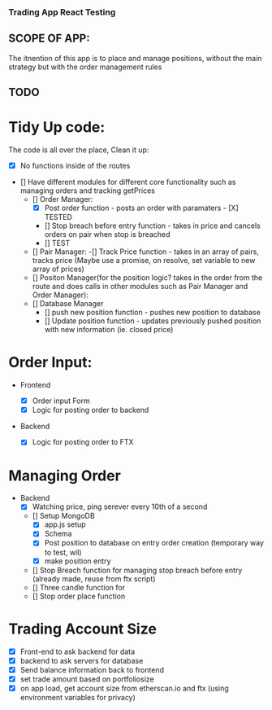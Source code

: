 ### Trading App React Testing

## SCOPE OF APP:

The itnention of this app is to place and manage positions, without the main strategy but with the order management rules

## TODO

# Tidy Up code:

The code is all over the place, Clean it up:

- [x] No functions inside of the routes
- [] Have different modules for different core functionality such as managing orders and tracking getPrices
  - [] Order Manager:
    - [x] Post order function - posts an order with paramaters - [X] TESTED
    - [] Stop breach before entry function - takes in price and cancels orders on pair when stop is breached
    - [] TEST
  - [] Pair Manager:
    -[] Track Price function - takes in an array of pairs, tracks price (Maybe use a promise, on resolve, set variable to new array of prices)
  - [] Positon Manager(for the position logic? takes in the order from the route and does calls in other modules such as Pair Manager and Order Manager):
  - [] Database Manager
    - [] push new position function - pushes new position to database
    - [] Update position function - updates previously pushed position with new information (ie. closed price)

# Order Input:

- Frontend

  - [x] Order input Form
  - [x] Logic for posting order to backend

- Backend
  - [x] Logic for posting order to FTX

# Managing Order

- Backend
  - [x] Watching price, ping serever every 10th of a second
  - [] Setup MongoDB
    - [x] app.js setup
    - [x] Schema
    - [x] Post position to database on entry order creation (temporary way to test, wil)
    - [x] make position entry
  - [] Stop Breach function for managing stop breach before entry (already made, reuse from ftx script)
  - [] Three candle function for
  - [] Stop order place function

# Trading Account Size

- [x] Front-end to ask backend for data
- [x] backend to ask servers for database
- [x] Send balance information back to frontend
- [x] set trade amount based on portfoliosize
- [x] on app load, get account size from etherscan.io and ftx (using environment variables for privacy)
